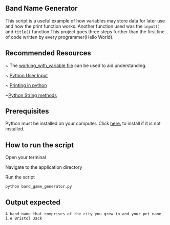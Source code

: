 ## Band Name Generator

This script is a useful example of how variables may store data for later use and how the print function works.
Another function used was the `input()` and `title()` function.This project goes three steps further than the first line of code written by every programmer(Hello World).

## Recommended Resources

~ The [working_with_variable file](https://github.com/ima-eky/100-days-of-code-course/tree/main/day-1) can be used to aid understanding.

~ [Python User Input](https://www.w3schools.com/python/python_user_input.asp)

~ [Printing in python](https://www.w3schools.com/python/default.asp)

~[Python String methods](https://www.w3schools.com/python/ref_string_title.asp)

## Prerequisites

Python must be installed on your computer. Click [here.](https://www.python.org/downloads/) to install if it is not installed.

## How to run the script
Open your terminal

Navigate to the application directory

Run the script

`python band_game_generator.py `

## Output expected

`A band name that comprises of the city you grew in and your pet name i.e Bristol Jack`
